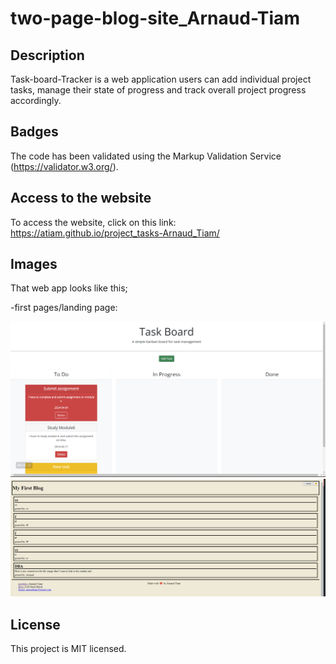 # two-page-blog-site_Arnaud-Tiam

## Description
Task-board-Tracker is a web application users can add individual project tasks, manage their state of progress and track overall project progress accordingly.


## Badges
The code has been validated using the Markup Validation Service (https://validator.w3.org/).

## Access to the website
To access the website, click on this link:
https://atiam.github.io/project_tasks-Arnaud_Tiam/

## Images
That web app looks like this;

-first pages/landing page:

![alt text](https://github.com/Atiam/project_tasks-Arnaud_Tiam/blob/main/assets/images/task%20board%201.png)
![alt text](https://github.com/Atiam/two-page-blog-site_Arnaud-Tiam/blob/main/assets/images/SecondPage.png)



## License
This project is MIT licensed.
